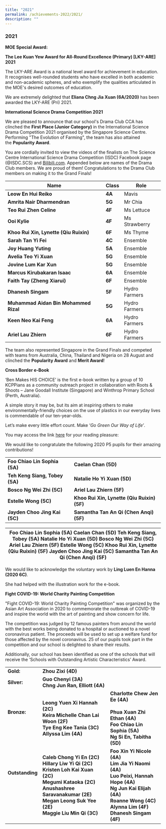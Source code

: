 ```yaml
---
title: "2021"
permalink: /achievements-2022/2021/
description: ""
---
```

### 2021


**MOE Special Award:** 

**The Lee Kuan Yew Award for All-Round Excellence (Primary) \[LKY-ARE\] 2021**

The LKY-ARE Award is a national level award for achievement in education. It recognises well-rounded students who have excelled in both academic and non-academic spheres, and who exemplify the qualities articulated in the MOE's desired outcomes of education.

  

We are extremely delighted that **Eliana Chng Jia Xuan (6A/2020)** has been awarded the LKY-ARE (Pri) 2021.

**International Science Drama Competition 2021**

We are pleased to announce that our school's Drama Club CCA has clinched the **First Place (Junior Category)** in the International Science Drama Competition 2021 organised by the Singapore Science Centre. Performing "The Evolution of Farming", the team has also attained the **Popularity Award**.

  

You are cordially invited to view the videos of the finalists on The Science Centre International Science Drama Competition (ISDC) Facebook page (@ISDC.SCS) and [Bilibili.com](https://www.bilibili.com/video/BV1hq4y1Q71e?p=2). Appended below are names of the Drama Club members. We are proud of them! Congratulations to the Drama Club members on making it to the Grand Finals!

| Name | Class | Role |
|---|---|---|
| **Leow En Hui Reiko** | **4A** | Mavis |
| **Amrita Nair Dharmendran** | **5G** | Mr Chia |
| **Teo Rui Zhen Celine** | **4F** | Ms Lettuce |
| **Ooi Kylie** | **4F** | Ms Strawberry |
| **Khoo Rui Xin, Lynette (Qiu Ruixin)** | **6F** | Ms Thyme |
| **Sarah Tan Yi Fei** | **4C** | Ensemble |
| **Joy Huang Yuting** | **5A** | Ensemble |
| **Avelia Teo Yi Xuan** | **5G** | Ensemble |
| **Jovine Lum Kar Xun** | **5G** | Ensemble |
| **Marcus Kirubakaran Isaac** | **6A** | Ensemble |
| **Faith Tay (Zheng Xiarui)** | **6F** | Ensemble |
| **Dhanesh Singam** | **5F** | Hydro Farmers  |
| **Muhammad Aidan Bin Mohammed Rizal** | **5G** | Hydro Farmers  |
| **Keen Neo Kai Feng** | **6A** | Hydro Farmers  |
| **Ariel Lau Zhiern** | **6F** | Hydro Farmers  |

The team also represented Singapore in the Grand Finals and competed with teams from Australia, China, Thailand and Nigeria on 28 August and clinched the **Popularity Award** and **Merit Award**!

  

**Cross Border e-Book**

  

‘Ben Makes HIS CHOICE’ is the first e-book written by a group of 10 KCPPians as a community outreach project in collaboration with Roots & Shoots – Jane Goodall Institute (Singapore) and Winthrop Primary School (Perth, Australia).

  

A simple story it may be, but its aim at inspiring others to make environmentally-friendly choices on the use of plastics in our everyday lives is commendable of our ten-year-olds.

  

Let’s make every little effort count. Make ‘_Go Green Our Way of Life’_.

You may access the link [here](https://www.storyjumper.com/book/read/91059076/5fca0c836affe) for your reading pleasure: 

We would like to congratulate the following 2020 P5 pupils for their amazing contributions!

|  |  |
|---|---|
| **Foo Chiao Lin Sophia (5A)** | **Caelan Chan (5D)** |
| **Teh Keng Siang, Tobey (5A)** | **Natalie Ho Yi Xuan (5D)** |
| **Bosco Ng Wei Zhi (5C)** | **Ariel Lau Zhiern (5F)** |
| **Estelle Wong (5C)** | **Khoo Rui Xin, Lynette (Qiu Ruixin) (5F)** |
| **Jayden Choo Jing Kai (5C)** | **Samantha Tan An Qi (Chen Anqi) (5F)** |

| Foo Chiao Lin Sophia (5A) Caelan Chan (5D) Teh Keng Siang, Tobey (5A) Natalie Ho Yi Xuan (5D) Bosco Ng Wei Zhi (5C) Ariel Lau Zhiern (5F) Estelle Wong (5C) Khoo Rui Xin, Lynette (Qiu Ruixin) (5F) Jayden Choo Jing Kai (5C) Samantha Tan An Qi (Chen Anqi) (5F) |
|---|

We would like to acknowledge the voluntary work by **Ling Luen En Hanna (2020 6C)**.

She had helped with the illustration work for the e-book.

  

**Fight COVID-19: World Charity Painting Competition**

  

"Fight COVID-19: World Charity Painting Competition" was organized by the Asian Art Association in 2020 to commemorate the outbreak of COVID-19 and inspire the world with the art of painting and show concern for life.

  

The competition was judged by 12 famous painters from around the world with the best works being donated to a hospital or auctioned to a novel coronavirus patient. The proceeds will be used to set up a welfare fund for those affected by the novel coronavirus. 25 of our pupils took part in the competition and our school is delighted to share their results.

 

Additionally, our school has been identified as one of the schools that will receive the ‘Schools with Outstanding Artistic Characteristics’ Award.

|  |  |  |
|---|---|---|
| **Gold:** | **Zhou Zixi (4D)<br>** |  |
| **Silver:<br>** | **Guo Chenyi (3A)<br>Chng Jun Ran, Elliott (4A)** |  |
| **Bronze:<br><br><br>** | **Leong Yuen Xi Hannah (2C)<br>Keira Michelle Chan Lai Woon (2F)<br>Tye Eng Kee Tania (3C)<br>Allyssa Lim (4A)<br>** | **Charlotte Chew Jen Ee (4A)<br><br>Phua Xuan Zhi Ethan (4A)<br>Foo Chiao Lin Sophia (5A)<br>Ng Si En, Tabitha (5D)** |
| **Outstanding<br><br><br><br><br>** | **Caleb Chong Yi En (2C)<br>Hillary Liw Yi Qi (2C)<br>Kristen Loh Kai Xuan (2C)<br>Megumi Kataoka (2C)<br>Anushashree Saravanakumar (2E)<br>Megan Leong Suk Yee (2E)<br>Maggie Liu Min Qi (3C)** | **Foo Xin Yi Nicole (4A)<br>Lim Jia Yi Naomi (4A)<br>Luo Peixi, Hannah Hope (4A)<br>Ng Jun Kai Elijah (4A)<br>Roanne Wong (4C)<br>Alynna Lim (4F)<br>Dhanesh Singam (4F)** |